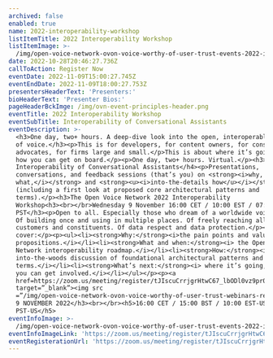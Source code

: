 ```yaml
---
archived: false
enabled: true
name: 2022-interoperability-workshop
listItemTitle: 2022 Interoperability Workshop
listItemImage: >-
  /img/open-voice-network-ovon-voice-worthy-of-user-trust-events-2022-interoperability-workshop.png
date: 2022-10-28T20:46:27.736Z
callToAction: Register Now
eventDate: 2022-11-09T15:00:27.745Z
eventEndDate: 2022-11-09T18:00:27.753Z
presentersHeaderText: 'Presenters:'
bioHeaderText: 'Presenter Bios:'
pageHeaderBckImge: /img/ovn-event-principles-header.png
eventTitle: 2022 Interoperability Workshop
eventSubTitle: Interoperability of Conversational Assistants
eventDescription: >-
  <h3>One day, two+ hours. A deep-dive look into the open, interoperable future
  of voice.</h3><p>This is for developers, for content owners, for consumer IOT
  advocates, for firms large and small.</p>This is about where it’s going and
  how you can get on board.</p><p>One day, two+ hours. Virtual.</p><h3>The
  Interoperability of Conversational Assistants</h4><p>Presentations,
  conversations, and feedback sessions (that’s you) on <strong><i>why,
  what,</i></strong> and <strong><u><i>into-the-details how</u></i></strong>
  (including a first look at proposed core architectural patterns and
  terms).</p><h3>The Open Voice Network 2022 Interoperability
  Workshop<h3><br></br>Wednesday 9 November 16:00 CET / 10:00 EST / 07:00
  PST</h3><p>Open to all. Especially those who dream of a worldwide voice web.
  Of building once and using in multiple places. Of freely reaching all
  customers and constituents. Of data respect and data protection.</p><p>We’ll
  cover:</p><p><ul><li><strong>Why:</strong><i>the pain points and value
  propositions.</i></li><li><strong>What and when:</strong><i> the Open Voice
  Network interoperability roadmap.</i></li><li><strong>How:</strong><i> an
  into-the-woods discussion of foundational architectural patterns and
  terms.</i></li><li><strong>What’s next:</strong><i> where it’s going, and how
  you can get involved.</i></li></ul></p><p><a
  href=https://zoom.us/meeting/register/tJIscuCrrjgrHtwC67_lbODl0vz9prO4Y1vR
  target=”_blank”><img src
  =”/img/open-voice-network-ovon-voice-worthy-of-user-trust-webinars-register-now-button-1.png"></a></p><h3>WEDNESDAY
  9 NOVEMBER 2022</h3><br></br><h5>16:00 CET / 15:00 BST / 10:00 EST-US / 07:00
  PST-US</h5>
eventInfoImage: >-
  /img/open-voice-network-ovon-voice-worthy-of-user-trust-events-2022-interoperability-workshop.png
eventInfoImageLink: 'https://zoom.us/meeting/register/tJIscuCrrjgrHtwC67_lbODl0vz9prO4Y1vR'
eventRegisterationUrl: 'https://zoom.us/meeting/register/tJIscuCrrjgrHtwC67_lbODl0vz9prO4Y1vR'
---
```


